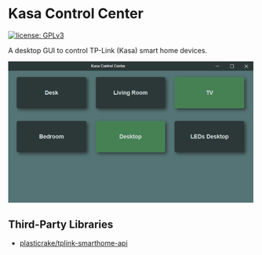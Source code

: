 # Kasa Control Center
[![license: GPLv3](https://img.shields.io/badge/license-GPLv3-blue.svg?style=flat-square&maxAge=7200)](https://github.com/rebeccasc/kasa-control-center/blob/master/LICENSE.txt)

A desktop GUI to control TP-Link (Kasa) smart home devices. 

<img src="docs/screenshot_app.png" width="500"/>

## Third-Party Libraries
* [plasticrake/tplink-smarthome-api](https://github.com/plasticrake/tplink-smarthome-api)
